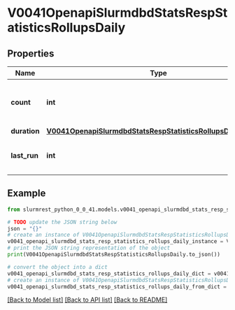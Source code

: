 # V0041OpenapiSlurmdbdStatsRespStatisticsRollupsDaily


## Properties

Name | Type | Description | Notes
------------ | ------------- | ------------- | -------------
**count** | **int** | Number of daily rollups since last_run | [optional] 
**duration** | [**V0041OpenapiSlurmdbdStatsRespStatisticsRollupsDailyDuration**](V0041OpenapiSlurmdbdStatsRespStatisticsRollupsDailyDuration.md) |  | [optional] 
**last_run** | **int** | Last time daily rollup ran (UNIX timestamp) | [optional] 

## Example

```python
from slurmrest_python_0_0_41.models.v0041_openapi_slurmdbd_stats_resp_statistics_rollups_daily import V0041OpenapiSlurmdbdStatsRespStatisticsRollupsDaily

# TODO update the JSON string below
json = "{}"
# create an instance of V0041OpenapiSlurmdbdStatsRespStatisticsRollupsDaily from a JSON string
v0041_openapi_slurmdbd_stats_resp_statistics_rollups_daily_instance = V0041OpenapiSlurmdbdStatsRespStatisticsRollupsDaily.from_json(json)
# print the JSON string representation of the object
print(V0041OpenapiSlurmdbdStatsRespStatisticsRollupsDaily.to_json())

# convert the object into a dict
v0041_openapi_slurmdbd_stats_resp_statistics_rollups_daily_dict = v0041_openapi_slurmdbd_stats_resp_statistics_rollups_daily_instance.to_dict()
# create an instance of V0041OpenapiSlurmdbdStatsRespStatisticsRollupsDaily from a dict
v0041_openapi_slurmdbd_stats_resp_statistics_rollups_daily_from_dict = V0041OpenapiSlurmdbdStatsRespStatisticsRollupsDaily.from_dict(v0041_openapi_slurmdbd_stats_resp_statistics_rollups_daily_dict)
```
[[Back to Model list]](../README.md#documentation-for-models) [[Back to API list]](../README.md#documentation-for-api-endpoints) [[Back to README]](../README.md)


